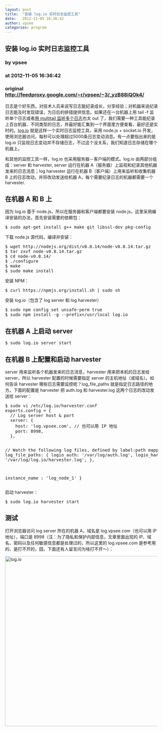 ```yaml
---
layout: post
title:  "安装 log.io 实时日志监控工具"
date:   2012-11-05 16:36:42
author: vpsee
categories: program
---
```


## 安装 log.io 实时日志监控工具
### by vpsee
### at 2012-11-05 16:36:42
### original <http://feedproxy.google.com/~r/vpsee/~3/_yzB88iQOk4/>

<p>日志是个好东西，对技术人员来说写日志能纪录成长，分享经验；对机器来说纪录日志能及时发现错误，为日后的排错提供信息。如果还在一台机器上用 tail -f 监听单个日志或者<a href="http://www.vpsee.com/2012/09/use-multitail-to-track-openstack-logs/">用 multitail 监听多个日志</a>也太 out 了，我们需要一种工具能纪录上百台机器、不同类型的日志，并最好能汇集到一个界面里方便查看，最好还是实时的。<a href="http://logio.org">log.io</a> 就是这样一个实时日志监控工具，采用 node.js + socket.io 开发，使用浏览器访问，每秒可以处理超过5000条日志变动消息。有一点要指出来的是 log.io 只监视日志变动并不存储日志，不过这个没关系，我们知道日志存储在哪个机器上。</p>
<p>和其他的监控工具一样，log.io 也采用服务器－客户端的模式。log.io 由两部分组成：server 和 harvester, server 运行在机器 A（服务器）上监视和纪录其他机器发来的日志消息；log harvester 运行在机器 B（客户端）上用来监听和收集机器 B 上的日志改动，并将改动发送给机器 A，每个需要纪录日志的机器都需要一个 harvester.</p>
<h2>在机器 A 和 B 上</h2>
<p>因为 log.io 基于 node.js，所以在服务器和客户端都要安装 node.js，这里采用编译安装的办法，首先安装需要的依赖包：</p>
<pre>
$ sudo apt-get install g++ make git libssl-dev pkg-config
</pre>
<p>下载 node.js 源代码，编译并安装：</p>
<pre>
$ wget http://nodejs.org/dist/v0.8.14/node-v0.8.14.tar.gz
$ tar zxvf node-v0.8.14.tar.gz
$ cd node-v0.8.14/ 
$ ./configure
$ make
$ sudo make install
</pre>
<p>安装 NPM：</p>
<pre>
$ curl https://npmjs.org/install.sh | sudo sh 
</pre>
<p>安装 log.io（包含了 log server 和 log harvester）</p>
<pre>
$ sudo npm config set unsafe-perm true 
$ sudo npm install -g --prefix=/usr/local log.io
</pre>
<h2>在机器 A 上启动 server</h2>
<pre>
$ sudo log.io server start
</pre>
<h2>在机器 B 上配置和启动 harvester</h2>
<p>server 用来监听各个机器发来的日志消息，harvester 用来把本机的日志发给 server，所以 harvester 配置的时候需要指定 server 的主机地址（或域名）。如何告诉 harvester 哪些日志需要监控呢？log_file_paths 就是指定日志路径的地方。下面的配置是 harvester 把 auth.log 和 harvester.log 这两个日志的改动发送给 server：</p>
<pre>
$ sudo vi /etc/log.io/harvester.conf
exports.config = {
  // Log server host &amp; port
  server: {
    host: &#39;log.vpsee.com&#39;, // 也可以用 IP 地址
    port: 8998,
  },

  // Watch the following log files, defined by label:path mappings
  log_file_paths: {
    logio_auth: &#39;/var/log/auth.log&#39;,
    logio_harvester: &#39;/var/log/log.io/harvester.log&#39;,
  },

  instance_name : &#39;log_node_1&#39;
}
</pre>
<p>启动 harvester：</p>
<pre>
$ sudo log.io harvester start
</pre>
<h2>测试</h2>
<p>打开浏览器访问 log server 所在的机器 A，域名是 log.vpsee.com（也可以用 IP 地址），端口是 8998（注：为了隐私和保护内部信息，文章里面出现的 IP、域名、密码以及任何敏感信息都是处理过的，所以这里的 log.vpsee.com 是参考用的、是打不开的，囧，下面还有人留言问为啥打不开～）：</p>
<p><img style="clear:both;float:left;width:560px;display:block" src="http://www.vpsee.com/wp-content/uploads/2012/11/logio.png" alt="log.io"></p>
<p>
<img src="http://feeds.feedburner.com/~r/vpsee/~4/_yzB88iQOk4" height="1" width="1"></p>